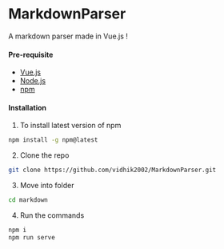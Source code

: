 # MarkdownParser
A markdown parser made in Vue.js !

#### Pre-requisite
- [Vue.js](https://vuejs.org/)
- [Node.js](https://nodejs.org/en/)
- [npm](https://www.npmjs.com/)


#### Installation
1. To install latest version of npm
```sh
npm install -g npm@latest
```
2. Clone the repo
```sh
git clone https://github.com/vidhik2002/MarkdownParser.git
```
3. Move into folder
```sh
cd markdown
```
4. Run the commands
```sh
npm i
npm run serve
```

